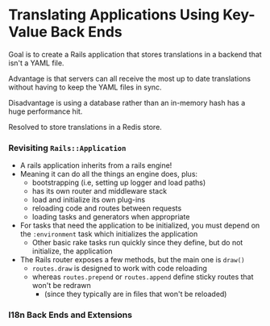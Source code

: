 # Translating Applications Using Key-Value Back Ends

Goal is to create a Rails application that stores translations in a backend that isn't a YAML file.

Advantage is that servers can all receive the most up to date translations without having to keep the YAML files in sync.

Disadvantage is using a database rather than an in-memory hash has a huge performance hit.

Resolved to store translations in a Redis store.

### Revisiting `Rails::Application`

- A rails application inherits from a rails engine!
- Meaning it can do all the things an engine does, plus:
  - bootstrapping (i.e, setting up logger and load paths)
  - has its own router and middleware stack
  - load and initialize its own plug-ins
  - reloading code and routes between requests
  - loading tasks and generators when appropriate
- For tasks that need the application to be initialized, you must depend on the `:environment` task which initializes the application
  - Other basic rake tasks run quickly since they define, but do not initialize, the application
- The Rails router exposes a few methods, but the main one is `draw()`
  - `routes.draw` is designed to work with code reloading
  - whereas `routes.prepend` or `routes.append` define sticky routes that won't be redrawn
    - (since they typically are in files that won't be reloaded)

### I18n Back Ends and Extensions